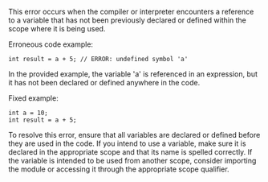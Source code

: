 This error occurs when the compiler or interpreter encounters a reference to a variable that has not been previously declared or defined within the scope where it is being used.

Erroneous code example:
```
int result = a + 5; // ERROR: undefined symbol 'a'
```

In the provided example, the variable 'a' is referenced in an expression, but it has not been declared or defined anywhere in the code.

Fixed example:
```
int a = 10;
int result = a + 5;
```

To resolve this error, ensure that all variables are declared or defined before they are used in the code. If you intend to use a variable, make sure it is declared in the appropriate scope and that its name is spelled correctly. If the variable is intended to be used from another scope, consider importing the module or accessing it through the appropriate scope qualifier.
